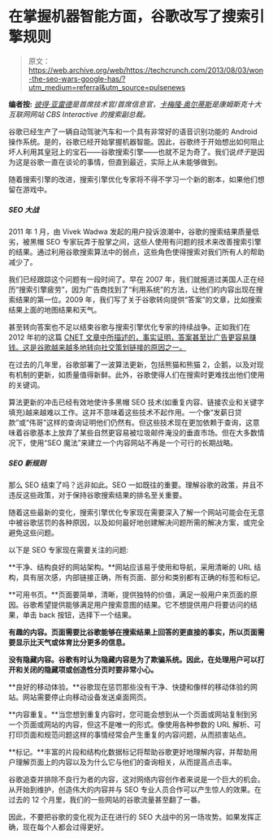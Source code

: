 # 在掌握机器智能方面，谷歌改写了搜索引擎规则

> 原文：<https://web.archive.org/web/https://techcrunch.com/2013/08/03/won-the-seo-wars-google-has/?utm_medium=referral&utm_source=pulsenews>

**编者按:** *[彼得·亚雷德](https://web.archive.org/web/20221209173420/https://twitter.com/peteryared)是首席技术官/首席信息官，[卡梅隆·奥尔蒂斯](https://web.archive.org/web/20221209173420/https://twitter.com/factive)是康姆斯克十大互联网网站 CBS Interactive 的搜索副总裁。*

谷歌已经生产了一辆自动驾驶汽车和一个具有非常好的语音识别功能的 Android 操作系统。是的，谷歌已经开始掌握机器智能。因此，谷歌终于开始想出如何阻止坏人利用其皇冠上的宝石——谷歌搜索引擎——也就不足为奇了。我们说*终于*是因为这是谷歌一直在谈论的事情，但直到最近，实际上从未能够做到。

随着搜索引擎的改进，搜索引擎优化专家将不得不学习一个新的剧本，如果他们想留在游戏中。

##### **SEO 大战**

2011 年 1 月，由 Vivek Wadwa 发起的用户投诉浪潮中，谷歌的搜索结果质量低劣，被黑帽 SEO 专家玩弄于股掌之间，这些人使用有问题的技术来改善搜索引擎的结果。通过利用谷歌搜索算法中的弱点，这些角色使得搜索对我们所有人的帮助减少了。

我们已经跟踪这个问题有一段时间了。早在 2007 年，我们就报道过美国人正在经历“搜索引擎疲劳”，因为广告商找到了“利用系统”的方法，让他们的内容出现在搜索结果的第一位。2009 年，我们写了关于谷歌转向提供“答案”的文章，比如搜索结果上面的地图结果和天气。

甚至转向答案也不足以结束谷歌与搜索引擎优化专家的持续战争。正如我们在 2012 年初的这篇 [CNET 文章中所描述的，事实证明，答案甚至比广告更容易赚钱。这是谷歌越来越多地转向社交策划链接的原因之一。](https://web.archive.org/web/20221209173420/http://news.cnet.com/8301-1023_3-57358850-93/why-google-is-ditching-search/)

在过去的几年里，谷歌部署了一波算法更新，包括熊猫和熊猫 2，企鹅，以及对现有机制的更新，如质量值得新鲜。此外，谷歌使得人们在搜索时更难找出他们使用的关键词。

算法更新的冲击已经有效地使许多黑帽 SEO 技术(如重复内容、链接农业和关键字填充)越来越难以工作。这并不意味着这些技术不起作用。一个像“发薪日贷款”或“伟哥”这样的查询证明他们仍然有。但这些技术现在更加依赖于查询，这意味着谷歌基本上放弃了某些自然更容易被垃圾邮件淹没的垂直市场。但在大多数情况下，使用“SEO 魔法”来建立一个内容网站不再是一个可行的长期战略。

##### **SEO 新规则**

那么 SEO 结束了吗？远非如此。SEO 一如既往的重要。理解谷歌的政策，并且不违反这些政策，对于保持谷歌搜索结果的排名至关重要。

随着这些最新的变化，搜索引擎优化专家现在需要深入了解一个网站可能会在无意中被谷歌惩罚的各种原因，以及如何最好地创建解决问题所需的解决方案，或完全避免这些问题。

以下是 SEO 专家现在需要关注的问题:

**干净、结构良好的网站架构。**网站应该易于使用和导航，采用清晰的 URL 结构，具有层次感，内部链接正确，所有页面、部分和类别都有正确的标签和标记。

**可用书页。**页面要简单，清晰，提供独特的价值，满足一般用户来页面的原因。谷歌希望提供能够满足用户搜索意图的结果。它不想提供用户将要访问的结果，单击 back 按钮，选择下一个结果。

**有趣的内容。页面需要比谷歌能够在搜索结果上回答的更直接的事实，所以页面需要显示比天气或体育比分更多的信息。**

**没有隐藏内容。谷歌有时认为隐藏内容是为了欺骗系统。因此，在处理用户可以打开和关闭的隐藏项或创造性分页时要非常小心。**

**良好的移动体验。**谷歌现在惩罚那些没有干净、快捷和像样的移动体验的网站。网站需要停止向移动设备发送桌面网页。

**内容重复。**当您想到重复内容时，您可能会想到从一个页面或网站复制到另一个页面或网站的内容，但这不是唯一的形式。像使用各种参数的 URL 解析、可打印页面和规范问题这样的事情经常会产生重复的内容问题，从而损害站点。

**标记。**丰富的片段和结构化数据标记将帮助谷歌更好地理解内容，并帮助用户理解页面上的内容以及为什么它与他们的查询相关，从而提高点击率。

谷歌追查并排除不良行为者的内容，这对网络内容创作者来说是一个巨大的机会。从开始到维护，创造伟大的内容并与 SEO 专业人员合作可以产生惊人的效果。在过去的 12 个月里，我们的一些网站的谷歌流量甚至翻了一番。

因此，不要把谷歌的变化视为正在进行的 SEO 大战中的另一场攻势。如果发挥正确，现在每个人都会过得更好。